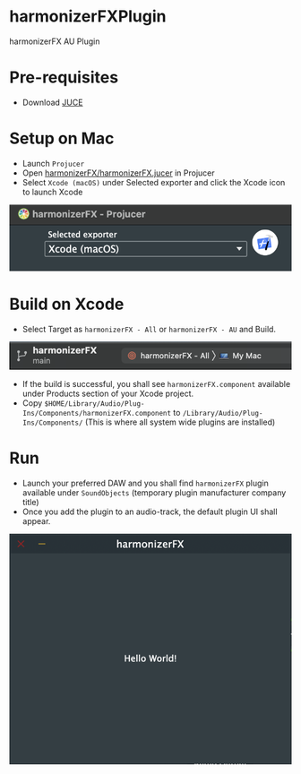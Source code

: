 # harmonizerFXPlugin
harmonizerFX AU Plugin

# Pre-requisites
* Download [JUCE](https://juce.com/get-juce/download)

# Setup on Mac
* Launch `Projucer`
* Open [harmonizerFX/harmonizerFX.jucer](harmonizerFX/harmonizerFX.jucer) in Projucer
* Select `Xcode (macOS)` under Selected exporter and click the Xcode icon to launch Xcode

![launch-xcode](screenshots/launch-xcode.png?raw=true "launch-xcode")

# Build on Xcode
* Select Target as `harmonizerFX - All` or `harmonizerFX - AU` and Build.

![xcode](screenshots/xcode.png?raw=true "xcode")

* If the build is successful, you shall see `harmonizerFX.component` available under Products section of your Xcode project.
* Copy `$HOME/Library/Audio/Plug-Ins/Components/harmonizerFX.component` to `/Library/Audio/Plug-Ins/Components/` (This is where all system wide plugins are installed)

# Run
* Launch your preferred DAW and you shall find `harmonizerFX` plugin available under `SoundObjects` (temporary plugin manufacturer company title)
* Once you add the plugin to an audio-track, the default plugin UI shall appear.

![default-plugin](screenshots/default-plugin.png?raw=true "default-plugin")
